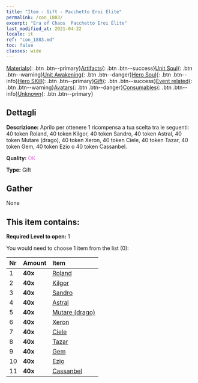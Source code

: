```yaml
---
title: "Item - Gift - Pacchetto Eroi Élite"
permalink: /con_1883/
excerpt: "Era of Chaos  Pacchetto Eroi Élite"
last_modified_at: 2021-04-22
locale: it
ref: "con_1883.md"
toc: false
classes: wide
---
```

 [Materials](/ItemsIT/){: .btn .btn--primary}[Artifacts](/ItemsIT/Artifacts/){: .btn .btn--success}[Unit Soul](/ItemsIT/UnitSoul/){: .btn .btn--warning}[Unit Awakening](/ItemsIT/UnitAwakening/){: .btn .btn--danger}[Hero Soul](/ItemsIT/HeroSoul/){: .btn .btn--info}[Hero SKill](/ItemsIT/HeroSkill/){: .btn .btn--primary}[Gift](/ItemsIT/Gift/){: .btn .btn--success}[Event related](/ItemsIT/Events/){: .btn .btn--warning}[Avatars](/ItemsIT/Avatars/){: .btn .btn--danger}[Consumables](/ItemsIT/Consumables/){: .btn .btn--info}[Unknown](/ItemsIT/Unknown/){: .btn .btn--primary}

## Dettagli
 **Descrizione:** Aprilo per ottenere 1 ricompensa a tua scelta tra le seguenti: 40 token Roland, 40 token Kilgor, 40 token Sandro, 40 token Astral, 40 token Mutare (drago), 40 token Xeron, 40 token Ciele, 40 token Tazar, 40 token Gem, 40 token Ezio o 40 token Cassanbel.

 **Quality:** <span style="color: #DA70D6">OK</span>

 **Type:** Gift

## Gather

  None

## This item contains:

 **Required Level to open:** 1

 You would need to choose 1 item from the list (0):

  | Nr | Amount |     Item    |
  |:---|:-------|:------------|
  | 1 |  **40x** | [Roland](/it/Items/her_362/) |  | 
  | 2 |  **40x** | [Kilgor](/it/Items/her_374/) |  | 
  | 3 |  **40x** | [Sandro](/it/Items/her_371/) |  | 
  | 4 |  **40x** | [Astral](/it/Items/her_388/) |  | 
  | 5 |  **40x** | [Mutare (drago)](/it/Items/her_390/) |  | 
  | 6 |  **40x** | [Xeron](/it/Items/her_383/) |  | 
  | 7 |  **40x** | [Ciele](/it/Items/her_382/) |  | 
  | 8 |  **40x** | [Tazar](/it/Items/her_393/) |  | 
  | 9 |  **40x** | [Gem](/it/Items/her_369/) |  | 
  | 10 |  **40x** | [Ezio](/it/Items/her_398/) |  | 
  | 11 |  **40x** | [Cassanbel](/it/Items/her_396/) |  | 
